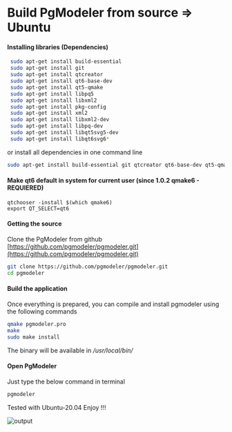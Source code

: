 # Build PgModeler from source => Ubuntu

#### Installing libraries (Dependencies)

```bash
 sudo apt-get install build-essential
 sudo apt-get install git
 sudo apt-get install qtcreator
 sudo apt-get install qt6-base-dev 
 sudo apt-get install qt5-qmake
 sudo apt-get install libpq5
 sudo apt-get install libxml2
 sudo apt-get install pkg-config
 sudo apt-get install xml2
 sudo apt-get install libxml2-dev
 sudo apt-get install libpq-dev
 sudo apt-get install libqt5svg5-dev
 sudo apt-get install libqt6svg6*
```

or install all dependencies in one command line

```bash
sudo apt-get install build-essential git qtcreator qt6-base-dev qt5-qmake libpq5 libxml2 pkg-config xml2 libxml2-dev libpq-dev libqt5svg5-dev qmake6 libqt6svg6*
```

#### Make qt6 default in system for current user (since 1.0.2 qmake6 - REQUIERED)

```shell
qtchooser -install $(which qmake6)
export QT_SELECT=qt6
```

#### Getting the source

Clone the PgModeler from github [https://github.com/pgmodeler/pgmodeler.git](https://github.com/pgmodeler/pgmodeler.git)

```bash
git clone https://github.com/pgmodeler/pgmodeler.git
cd pgmodeler
```

#### Build the application

Once everything is prepared, you can compile and install pgmodeler using the following commands

```bash
qmake pgmodeler.pro
make
sudo make install
```

The binary will be available in */usr/local/bin/*

#### Open PgModeler

Just type the below command in terminal

```bash
pgmodeler
```

Tested with Ubuntu-20.04
Enjoy !!!

![output](Ubuntu.png)

